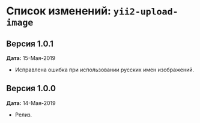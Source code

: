 Список изменений: `yii2-upload-image`
===============================

## Версия 1.0.1

**Дата:** 15-Мая-2019

- Исправлена ошибка при использовании русских имен изображений.

## Версия 1.0.0

**Дата:** 14-Мая-2019

- Релиз.